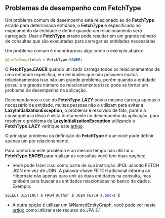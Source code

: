 ## Problemas de desempenho com FetchType

Um problema comum de desempenho está relacionado ao do **FetchType** errado para determinada entidade, o **FetchType** é especificado no mapeamento da entidade e define quando um relacionamento será carregado. Usar o **FetchType** errado pode resultar em um grande número de consultas que são executadas para carregar as entidades necessárias.

Um problema comum é encontrarmos algo como o exemplo abaixo: 

```java
@OneToMany(fetch = FetchType.EAGER)
```

O **FetchType.EAGER** quando utilizado carrega todos os relacionamentos de uma entidade específica, em entidades que não possuem muitos relacionamentos isso não um grande problema, porém quando a entidade possui um grande número de relacionamentos isso pode se tornar um problema de desempenho na aplicação.

Recomendamos o uso do **FetchType.LAZY** pois o mesmo carrega apenas o necessário da entidade, muitas pessoas não o utilizam para evitar a **LazyInitializationException**, o problema é resolvido de fato, porém a consequência disso é vista diretamente no desempenho da aplicação, para resolver o problema de **LazyInitializationException** utilizando o **FetchType.LAZY** verifique este [artigo]( https://thoughts-on-java.org/lazyinitializationexception/ ).



O principal problema da definição do **FetchType** é que você pode definir apenas um por relacionamento.

Para contornar este problema e ao mesmo tempo não utilizar o **FetchType.EAGER** para realizar as consultas você tem duas opções:

*  Você pode fazer isso como parte de sua instrução JPQL usando FETCH JOIN em vez de JOIN. A palavra-chave FETCH adicional informa ao Hibernate não apenas para unir as duas entidades na consulta, mas também para buscar as entidades relacionadas no banco de dados. Exemplo:

  ```java
  SELECT DISTINCT a FROM Author a JOIN FETCH a.books b
  ```

* A outra opção é utilizar um @NamedEntityGraph, você pode ver neste [artigo]( https://thoughts-on-java.org/jpa-21-entity-graph-part-1-named-entity/ ) como utilizar este recurso do JPA 2.1